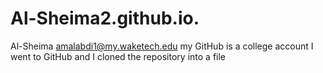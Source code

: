 # Al-Sheima2.github.io.
Al-Sheima amalabdi1@my.waketech.edu 
my GitHub is a college account 
I went to GitHub and I cloned the repository into a file 
